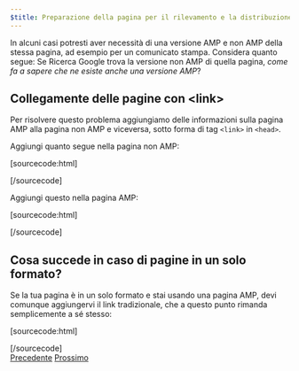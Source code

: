```yaml
---
$title: Preparazione della pagina per il rilevamento e la distribuzione
---
```


In alcuni casi potresti aver necessità di una versione AMP e non AMP della stessa pagina, ad esempio per un comunicato stampa. Considera quanto segue: Se Ricerca Google trova la versione non AMP di quella pagina, *come fa a sapere che ne esiste anche una versione AMP*?

## Collegamente delle pagine con &lt;link>

Per risolvere questo problema aggiungiamo delle informazioni sulla pagina AMP alla pagina non AMP e viceversa, sotto forma di tag `<link>` in `<head>`.

Aggiungi quanto segue nella pagina non AMP:

[sourcecode:html]
<link rel="amphtml" href="https://www.example.com/url/to/amp/document.html">
[/sourcecode]

Aggiungi questo nella pagina AMP:

[sourcecode:html]
<link rel="canonical" href="https://www.example.com/url/to/full/document.html">
[/sourcecode]

## Cosa succede in caso di pagine in un solo formato?

Se la tua pagina è in un solo formato e stai usando una pagina AMP, devi comunque aggiungervi il link tradizionale, che a questo punto rimanda semplicemente a sé stesso:

[sourcecode:html]
<link rel="canonical" href="https://www.example.com/url/to/amp/document.html">
[/sourcecode]

<div class="prev-next-buttons">
  <a class="button prev-button" href="/it/docs/tutorials/create/preview_and_validate.html"><span class="arrow-prev">Precedente</span></a>
  <a class="button next-button" href="/it/docs/tutorials/create/publish.html"><span class="arrow-next">Prossimo</span></a>
</div>
